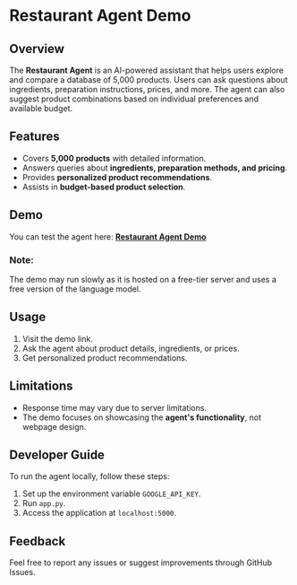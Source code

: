 # Restaurant Agent Demo

## Overview
The **Restaurant Agent** is an AI-powered assistant that helps users explore and compare a database of 5,000 products. Users can ask questions about ingredients, preparation instructions, prices, and more. The agent can also suggest product combinations based on individual preferences and available budget.

## Features
- Covers **5,000 products** with detailed information.
- Answers queries about **ingredients, preparation methods, and pricing**.
- Provides **personalized product recommendations**.
- Assists in **budget-based product selection**.

## Demo
You can test the agent here: **[Restaurant Agent Demo](https://restaurantagent.onrender.com/)**

### Note:
The demo may run slowly as it is hosted on a free-tier server and uses a free version of the language model.

## Usage
1. Visit the demo link.
2. Ask the agent about product details, ingredients, or prices.
3. Get personalized product recommendations.

## Limitations
- Response time may vary due to server limitations.
- The demo focuses on showcasing the **agent's functionality**, not webpage design.

## Developer Guide
To run the agent locally, follow these steps:
1. Set up the environment variable `GOOGLE_API_KEY`.
2. Run `app.py`.
3. Access the application at `localhost:5000`.

## Feedback
Feel free to report any issues or suggest improvements through GitHub Issues.
